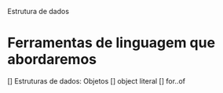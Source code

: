 Estrutura de dados

# Ferramentas de linguagem que abordaremos

[] Estruturas de dados: Objetos 
  [] object literal 
[] for..of
